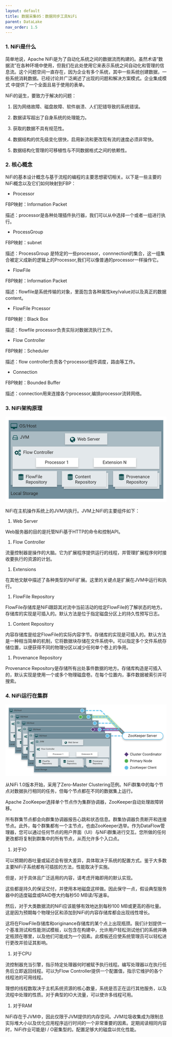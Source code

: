 ```yaml
---
layout: default
title: 数据采集05：数据同步工具NiFi
parent: DataLake
nav_order: 1.5
---
```


### 1. NiFi是什么

简单地说，Apache NiFi是为了自动化系统之间的数据流而构建的。虽然术语“数据流”在各种环境中使用，但我们在此处使用它来表示系统之间自动化和管理的信息流。这个问题空间一直存在，因为企业有多个系统，其中一些系统创建数据，一些系统消耗数据。已经讨论并广泛阐述了出现的问题和解决方案模式。企业集成模式 中提供了一个全面且易于使用的表单。

NiFi的诞生，要致力于解决的问题：

1. 因为网络故障、磁盘故障、软件崩溃、人们犯错导致的系统错误。

1. 数据读写超出了自身系统的处理能力。

1. 获取的数据不具有规范性。

1. 数据结构的优先级变化很快，启用新流和更改现有流的速度必须非常快。

1. 数据结构化管理的可移植性与不同数据格式之间的依赖性。

### 2. 核心概念

NiFi的基本设计概念与基于流程的编程的主要思想密切相关。以下是一些主要的NiFi概念以及它们如何映射到FBP：

- Processor

FBP映射：Information Packet

描述：processor是各种处理插件执行器，我们可以从中选择一个或者一组进行执行。

- ProcessGroup

FBP映射：subnet

描述：ProcessGroup 是特定的一些processor，connnection的集合，这一组集合被定义成新的逻辑上的Processor,我们可以像普通的processor一样操作它。

- FlowFile

FBP映射：Information Packet

描述：flowfile是系统传输的对象，里面包含各种属性key/value对以及真正的数据content。

- FlowFile Prcessor

FBP映射：Black Box

描述：flowfile processor负责实际对数据流执行工作。

- Flow Controller

FBP映射：Scheduler

描述：flow controller负责各个processor组件调度，路由等工作。

- Connection

FBP映射：Bounded Buffer

描述：connection用来连接各个processor,编排processor流转网络。

### 3. NiFi架构原理

![](../../assets/images/DataLake/attachments/数据采集05：数据同步工具NiFi_image_0.png)

NiFi在主机操作系统上的JVM内执行。JVM上NiFi的主要组件如下：

1. Web Server

Web服务器的目的是托管NiFi基于HTTP的命令和控制API。

1. Flow Controller

流量控制器是操作的大脑。它为扩展程序提供运行的线程，并管理扩展程序何时接收要执行的资源的计划。

1. Extensions

在其他文献中描述了各种类型的NiFi扩展。这里的关键点是扩展在JVM中运行和执行。

1. FlowFile Repository

FlowFile存储库是NiFi跟踪其对流中当前活动的给定FlowFile的了解状态的地方。存储库的实现是可插入的。默认方法是位于指定磁盘分区上的持久性预写日志。

1. Content Repository

内容存储库是给定FlowFile的实际内容字节。存储库的实现是可插入的。默认方法是一种相当简单的机制，它将数据块存储在文件系统中。可以指定多个文件系统存储位置，以便获得不同的物理分区以减少任何单个卷上的争用。

1. Provenance Repository

Provenance Repository是存储所有出处事件数据的地方。存储库构造是可插入的，默认实现是使用一个或多个物理磁盘卷。在每个位置内，事件数据被索引并可搜索。

### 4. NiFi运行在集群

![](../../assets/images/DataLake/attachments/数据采集05：数据同步工具NiFi_image_1.png)

从NiFi 1.0版本开始，采用了Zero-Master Clustering范例。NiFi群集中的每个节点对数据执行相同的任务，但每个节点都在不同的数据集上运行。

Apache ZooKeeper选择单个节点作为集群协调器，ZooKeeper自动处理故障转移。

所有群集节点都会向群集协调器报告心跳和状态信息。群集协调器负责断开和连接节点。此外，每个群集都有一个主节点，也由ZooKeeper选举。作为DataFlow管理器，您可以通过任何节点的用户界面（UI）与NiFi群集进行交互。您所做的任何更改都将复制到群集中的所有节点，从而允许多个入口点。

1. 对于IO

可以预期的吞吐量或延迟会有很大差异，具体取决于系统的配置方式。鉴于大多数主要NiFi子系统都有可插拔的方法，性能取决于实施。

但是，对于具体且广泛适用的内容，请考虑开箱即用的默认实现。

这些都是持久的保证交付，并使用本地磁盘这样做。因此保守一点，假设典型服务器中的适度磁盘或RAID卷大约每秒50 MB读/写速率。

然后，对于大类数据流的NiFi应该能够有效地达到每秒100 MB或更高的吞吐量。这是因为预期每个物理分区和添加到NiFi的内容存储库都会出现线性增长。

这将在FlowFile存储库和originance存储库的某个点上出现瓶颈。我们计划提供一个基准测试和性能测试模板，以包含在构建中，允许用户轻松测试他们的系统并确定瓶颈在哪里，以及他们可能成为一个因素。此模板还应使系统管理员可以轻松进行更改并验证其影响。

1. 对于CPU

流控制器充当引擎，指示特定处理器何时被赋予执行线程。编写处理器以在执行任务后立即返回线程。可以为Flow Controller提供一个配置值，指示它维护的各个线程池的可用线程。

理想的线程数取决于主机系统资源的核心数量，系统是否正在运行其他服务，以及流程中处理的性质。对于典型的IO大流量，可以使许多线程可用。

1. 对于RAM

NiFi存在于JVM中，因此仅限于JVM提供的内存空间。JVM垃圾收集成为限制总实际堆大小以及优化应用程序运行时间的一个非常重要的因素。定期阅读相同内容时，NiFi作业可能是I / O密集型的。配置足够大的磁盘以优化性能。